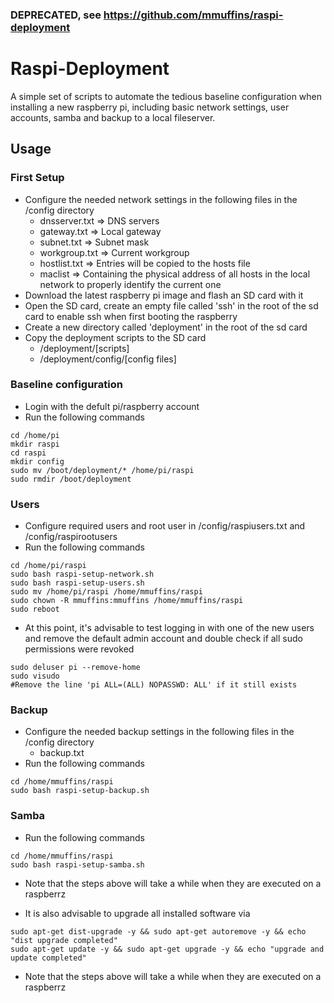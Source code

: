 ### DEPRECATED, see https://github.com/mmuffins/raspi-deployment

# Raspi-Deployment
A simple set of scripts to automate the tedious baseline configuration when installing a new raspberry pi, including basic network settings, user accounts, samba and backup to a local fileserver.

## Usage
### First Setup
- Configure the needed network settings in the following files in the /config directory
     - dnsserver.txt => DNS servers
	 - gateway.txt => Local gateway
	 - subnet.txt => Subnet mask
	 - workgroup.txt => Current workgroup
	 - hostlist.txt => Entries will be copied to the hosts file
	 - maclist => Containing the physical address of all hosts in the local network to properly identify the current one
- Download the latest raspberry pi image and flash an SD card with it
- Open the SD card, create an empty file called 'ssh' in the root of the sd card to enable ssh when first booting the raspberry
- Create a new directory called 'deployment' in the root of the sd card
- Copy the deployment scripts to the SD card
     - /deployment/[scripts]
	 - /deployment/config/[config files]
### Baseline configuration
- Login with the defult pi/raspberry account
- Run the following commands
```
cd /home/pi
mkdir raspi
cd raspi
mkdir config
sudo mv /boot/deployment/* /home/pi/raspi
sudo rmdir /boot/deployment
```

### Users
- Configure required users and root user in /config/raspiusers.txt and /config/raspirootusers
- Run the following commands
```
cd /home/pi/raspi
sudo bash raspi-setup-network.sh
sudo bash raspi-setup-users.sh
sudo mv /home/pi/raspi /home/mmuffins/raspi
sudo chown -R mmuffins:mmuffins /home/mmuffins/raspi
sudo reboot
```

- At this point, it's advisable to test logging in with one of the new users and remove the default admin account and double check if all sudo permissions were revoked
```
sudo deluser pi --remove-home
sudo visudo
#Remove the line 'pi ALL=(ALL) NOPASSWD: ALL' if it still exists
```

### Backup
- Configure the needed backup settings in the following files in the /config directory
     - backup.txt
- Run the following commands
```
cd /home/mmuffins/raspi
sudo bash raspi-setup-backup.sh
```

### Samba
- Run the following commands
```
cd /home/mmuffins/raspi
sudo bash raspi-setup-samba.sh
```
- Note that the steps above will take a while when they are executed on a raspberrz

- It is also advisable to upgrade all installed software via
```
sudo apt-get dist-upgrade -y && sudo apt-get autoremove -y && echo "dist upgrade completed"
sudo apt-get update -y && sudo apt-get upgrade -y && echo "upgrade and update completed"
```
- Note that the steps above will take a while when they are executed on a raspberrz

